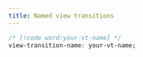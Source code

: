 ```yaml
---
title: Named view transitions
---
```


```css
/* [!code word:your-vt-name] */
view-transition-name: your-vt-name;
```
